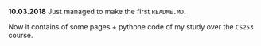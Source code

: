 **10.03.2018**
Just managed to make the first `README.MD`.

Now it contains of some pages + pythone code of my study over the `CS253` course.
